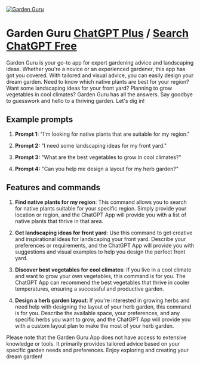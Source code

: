 
[![Garden Guru](https://files.oaiusercontent.com/file-bS3KUHNV8JwA7YqWltq4jEly?se=2123-10-19T03%3A04%3A35Z&sp=r&sv=2021-08-06&sr=b&rscc=max-age%3D31536000%2C%20immutable&rscd=attachment%3B%20filename%3Dbea2e3a6-712a-40f3-aae8-5a5aae6e8cc1.png&sig=yHn60W3bWA1IqZZgIyObTGghh%2BFYJ6y6P20u3aYDlVw%3D)](https://chat.openai.com/g/g-sTGYYvsoQ-garden-guru)

# Garden Guru [ChatGPT Plus](https://chat.openai.com/g/g-sTGYYvsoQ-garden-guru) / [Search ChatGPT Free](https://gptcall.net/index.html#/?search=Garden%20Guru)

Garden Guru is your go-to app for expert gardening advice and landscaping ideas. Whether you're a novice or an experienced gardener, this app has got you covered. With tailored and visual advice, you can easily design your dream garden. Need to know which native plants are best for your region? Want some landscaping ideas for your front yard? Planning to grow vegetables in cool climates? Garden Guru has all the answers. Say goodbye to guesswork and hello to a thriving garden. Let's dig in!

## Example prompts

1. **Prompt 1:** "I'm looking for native plants that are suitable for my region."

2. **Prompt 2:** "I need some landscaping ideas for my front yard."

3. **Prompt 3:** "What are the best vegetables to grow in cool climates?"

4. **Prompt 4:** "Can you help me design a layout for my herb garden?"

## Features and commands

1. **Find native plants for my region**: This command allows you to search for native plants suitable for your specific region. Simply provide your location or region, and the ChatGPT App will provide you with a list of native plants that thrive in that area.

2. **Get landscaping ideas for front yard**: Use this command to get creative and inspirational ideas for landscaping your front yard. Describe your preferences or requirements, and the ChatGPT App will provide you with suggestions and visual examples to help you design the perfect front yard.

3. **Discover best vegetables for cool climates**: If you live in a cool climate and want to grow your own vegetables, this command is for you. The ChatGPT App can recommend the best vegetables that thrive in cooler temperatures, ensuring a successful and productive garden.

4. **Design a herb garden layout**: If you're interested in growing herbs and need help with designing the layout of your herb garden, this command is for you. Describe the available space, your preferences, and any specific herbs you want to grow, and the ChatGPT App will provide you with a custom layout plan to make the most of your herb garden.

Please note that the Garden Guru App does not have access to extensive knowledge or tools. It primarily provides tailored advice based on your specific garden needs and preferences. Enjoy exploring and creating your dream garden!



